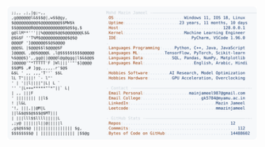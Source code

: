 <picture>
  <source srcset="https://raw.githubusercontent.com/mmazinjameel/mmazinjameel/main/dark_mode.svg?v=1760559124" media="(prefers-color-scheme: dark)">
  <img src="https://raw.githubusercontent.com/mmazinjameel/mmazinjameel/main/light_mode.svg?v=1760559124">
</picture>
